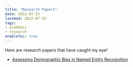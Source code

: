 ```yaml
---
title: "Research Papers"
date: 2022-07-25
lastmod: 2022-07-25
tags:
- academic
- research
enableToc: true
---
```


Here are research papers that have caught my eye!
- [Assessing Demographic Bias in Named Entity Recognition](notes/DemBiasPaper.md)
